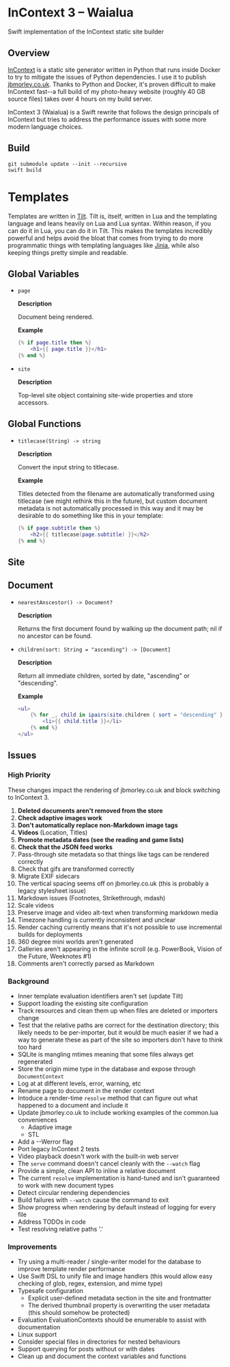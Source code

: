 # InContext 3 – Waialua

Swift implementation of the InContext static site builder

## Overview

[InContext](https://incontext.app) is a static site generator written in Python that runs inside Docker to try to mitigate the issues of Python dependencies. I use it to publish [jbmorley.co.uk](https://jbmorley.co.uk). Thanks to Python and Docker, it's proven difficult to make InContext fast--a full build of my photo-heavy website (roughly 40 GB source files) takes over 4 hours on my build server.

InContext 3 (Waialua) is a Swift rewrite that follows the design principals of InContext but tries to address the performance issues with some more modern language choices.

## Build

```
git submodule update --init --recursive
swift build
```

# Templates

Templates are written in [Tilt](https://github.com/tomsci/tomscis-lua-templater). Tilt is, itself, written in Lua and the templating language and leans heavily on Lua and Lua syntax. Within reason, if you can do it in Lua, you can do it in Tilt. This makes the templates incredibly powerful and helps avoid the bloat that comes from trying to do more programmatic things with templating languages like [Jinja](https://jinja.palletsprojects.com/en/3.1.x/), while also keeping things pretty simple and readable.

## Global Variables

- `page`

  **Description**

  Document being rendered.

  **Example**

  ```lua
  {% if page.title then %}
      <h1>{{ page.title }}</h1>
  {% end %}
  ```

- `site`

  **Description**

  Top-level site object containing site-wide properties and store accessors.

## Global Functions

- `titlecase(String) -> string`

  **Description**

  Convert the input string to titlecase.

  **Example**

  Titles detected from the filename are automatically transformed using titlecase (we might rethink this in the future), but custom document metadata is not automatically processed in this way and it may be desirable to do something like this in your template:

  ```lua
  {% if page.subtitle then %}
      <h2>{{ titlecase(page.subtitle) }}</h2>
  {% end %}
  ```

## Site



## Document

- `nearestAnscestor() -> Document?`

  **Description**

  Returns the first document found by walking up the document path; nil if no ancestor can be found.

- `children(sort: String = "ascending") -> [Document]`

  **Description**

  Return all immediate children, sorted by date, "ascending" or "descending".

  **Example**

  ```lua
  <ul>
      {% for _, child in ipairs(site.children { sort = "descending" }) %}
          <li>{{ child.title }}</li>
      {% end %}
  </ul>
  ```

## Issues

### High Priority

These changes impact the rendering of jbmorley.co.uk and block switching to InContext 3.

1. **Deleted documents aren't removed from the store**
3. **Check adaptive images work**
4. **Don't automatically replace non-Markdown image tags**
5. **Videos** (Location, Titles)
6. **Promote metadata dates (see the reading and game lists)**
7. **Check that the JSON feed works**
8. Pass-through site metadata so that things like tags can be rendered correctly
9. Check that gifs are transformed correctly
10. Migrate EXIF sidecars
11. The vertical spacing seems off on jbmorley.co.uk (this is probably a legacy stylesheet issue)
12. Markdown issues (Footnotes, Strikethrough, mdash)
13. Scale videos
14. Preserve image and video alt-text when transforming markdown media
15. Timezone handling is currently inconsistent and unclear
16. Render caching currently means that it's not possible to use incremental builds for deployments
17. 360 degree mini worlds aren't generated
18. Galleries aren't appearing in the infinite scroll (e.g. PowerBook, Vision of the Future, Weeknotes #1)
19. Comments aren't correctly parsed as Markdown

### Background

- Inner template evaluation identifiers aren't set (update Tilt)
- Support loading the existing site configuration
- Track resources and clean them up when files are deleted or importers change
- Test that the relative paths are correct for the destination directory; this likely needs to be per-importer, but it would be much easier if we had a way to generate these as part of the site so importers don't have to think too hard
- SQLite is mangling mtimes meaning that some files always get regenerated
- Store the origin mime type in the database and expose through `DocumentContext`
- Log at at different levels, error, warning, etc
- Rename page to document in the render context
- Intoduce a render-time `resolve` method that can figure out what happened to a document and include it
- Update jbmorley.co.uk to include working examples of the common.lua conveniences
  - Adaptive image
  - STL
- Add a --Werror flag
- Port legacy InContext 2 tests
- Video playback doesn't work with the built-in web server
- The `serve` command doesn't cancel cleanly with the `--watch` flag
- Provide a simple, clean API to inline a relative document
- The current `resolve` implementation is hand-tuned and isn't guaranteed to work with new document types
- Detect circular rendering dependencies
- Build failures with `--watch` cause the command to exit
- Show progress when rendering by default instead of logging for every file
- Address TODOs in code
- Test resolving relative paths '.'

### Improvements

- Try using a multi-reader / single-writer model for the database to improve template render performance
- Use Swift DSL to unify file and image handlers (this would allow easy checking of glob, regex, extension, and mime type)
- Typesafe configuration
  - Explicit user-defined metadata section in the site and frontmatter
  - The derived thumbnail property is overwriting the user metadata (this should somehow be protected)
- Evaluation EvaluationContexts should be enumerable to assist with documentation
- Linux support
- Consider special files in directories for nested behaviours
- Support querying for posts without or with dates
- Clean up and document the context variables and functions
